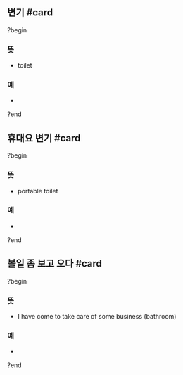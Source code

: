 ## 변기 #card
?begin
### 뜻
- toilet
### 예
-
<!--SR:!2025-07-31,60,250-->
?end


## 휴대요 변기 #card
?begin
### 뜻
- portable toilet
### 예
-
?end

## 볼일 좀 보고 오다 #card
?begin
### 뜻
- I have come to take care of some business (bathroom)
### 예
-
?end
